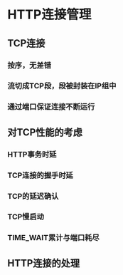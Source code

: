 # HTTP连接管理

## TCP连接

### 按序，无差错

### 流切成TCP段，段被封装在IP组中

### 通过端口保证连接不断运行

## 对TCP性能的考虑

### HTTP事务时延

### TCP连接的握手时延

### TCP的延迟确认

### TCP慢启动

### TIME_WAIT累计与端口耗尽

## HTTP连接的处理
